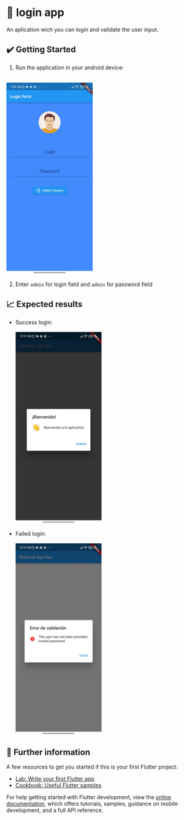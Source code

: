 # 📱 login app

An aplication wich you can login and validate the user input.

## ✔️ Getting Started

1. Run the application in your android device:
  <br><br>
  <img src="https://github.com/Juan-Fruto/navigator-flutter-example/blob/master/img/views/home.jpg" height="500">

2. Enter `admin` for login field and `admin` for password field

## 📈 Expected results

- Success login:
  <br><br>
  <img src="https://github.com/Juan-Fruto/navigator-flutter-example/blob/master/img/results/success.jpg" height="500">

- Failed login:
  <br><br>
  <img src="https://github.com/Juan-Fruto/navigator-flutter-example/blob/master/img/results/failed.jpg" height="500">

## 📰 Further information

A few resources to get you started if this is your first Flutter project:

- [Lab: Write your first Flutter app](https://docs.flutter.dev/get-started/codelab)
- [Cookbook: Useful Flutter samples](https://docs.flutter.dev/cookbook)

For help getting started with Flutter development, view the
[online documentation](https://docs.flutter.dev/), which offers tutorials,
samples, guidance on mobile development, and a full API reference.
